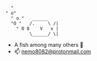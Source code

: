       °
    ° o°
      ° o °   ______
      °O °   /.     \ /|
        ° O 8    V   x |
             \______/ \|
- A fish among many others 👀
- 📫 nemo8082@protonmail.com

<!---
nemo8082/nemo8082 is a ✨ special ✨ repository because its `README.md` (this file) appears on your GitHub profile.
You can click the Preview link to take a look at your changes.
--->
